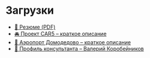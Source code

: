 # Загрузки

- [📄 Резюме (PDF)](/downloads/resume.pdf)
- [🚘 Проект CAR5 – краткое описание](/downloads/car5-onepager.pdf)
- [🛫 Аэропорт Домодедово – краткое описание](/downloads/domodedovo-onepager.pdf)
- [🧠 Профиль консультанта – Валерий Коробейников](/downloads/valerii-korobeinikov-profile.pdf)
